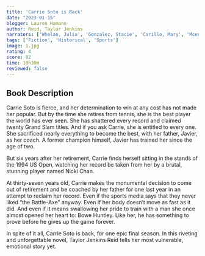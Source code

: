 ```yaml
---
title: 'Carrie Soto is Back'
date: "2023-01-15"
blogger: Lauren Hamann
author: Reid, Taylor Jenkins
narrators: ['Whelan, Julia', 'Gonzalez, Stacie', 'Carillo, Mary', 'Mcenroe, Patrick', 'Simmelkjaer, Rob', 'Wayne, Brendan', 'Meyers, Max', 'Piniella, Reynaldo', 'Athavale, Vidish', 'Bromhead, Tom', 'Miller, Heath', 'Arrington, Sara' ]
tags: ['Fiction', 'Historical', 'Sports']
image: 1.jpg
rating: 4
score: 82
time: 10h30m
reviewed: false
---
```



## Book Description
Carrie Soto is fierce, and her determination to win at any cost has not made her popular. But by the time she retires from tennis, she is the best player the world has ever seen. She has shattered every record and claimed twenty Grand Slam titles. And if you ask Carrie, she is entitled to every one. She sacrificed nearly everything to become the best, with her father, Javier, as her coach. A former champion himself, Javier has trained her since the age of two.

But six years after her retirement, Carrie finds herself sitting in the stands of the 1994 US Open, watching her record be taken from her by a brutal, stunning player named Nicki Chan.

At thirty-seven years old, Carrie makes the monumental decision to come out of retirement and be coached by her father for one last year in an attempt to reclaim her record. Even if the sports media says that they never liked “the Battle-Axe” anyway. Even if her body doesn’t move as fast as it did. And even if it means swallowing her pride to train with a man she once almost opened her heart to: Bowe Huntley. Like her, he has something to prove before he gives up the game forever.

In spite of it all, Carrie Soto is back, for one epic final season. In this riveting and unforgettable novel, Taylor Jenkins Reid tells her most vulnerable, emotional story yet.